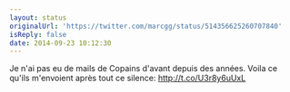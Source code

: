 ```yaml
---
layout: status
originalUrl: 'https://twitter.com/marcgg/status/514356625260707840'
isReply: false
date: 2014-09-23 10:12:30
---
```


Je n'ai pas eu de mails de Copains d'avant depuis des années. Voila ce qu'ils m'envoient après tout ce silence: http://t.co/U3r8y6uUxL
